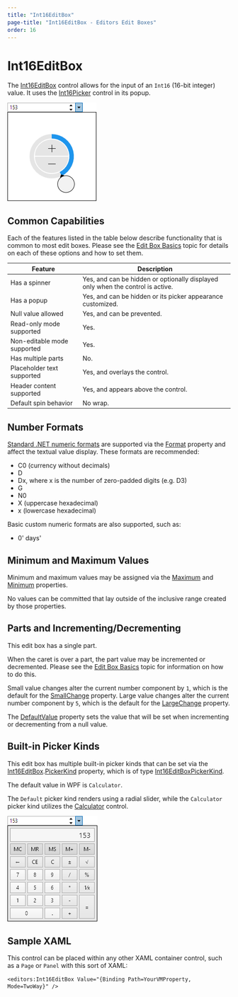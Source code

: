 ```yaml
---
title: "Int16EditBox"
page-title: "Int16EditBox - Editors Edit Boxes"
order: 16
---
```

# Int16EditBox

The [Int16EditBox](xref:ActiproSoftware.Windows.Controls.Editors.Int16EditBox) control allows for the input of an `Int16` (16-bit integer) value.  It uses the [Int16Picker](../pickers/int16picker.md) control in its popup.

![Screenshot](../images/int32editbox-opened.png)

## Common Capabilities

Each of the features listed in the table below describe functionality that is common to most edit boxes.  Please see the [Edit Box Basics](parteditboxbase.md) topic for details on each of these options and how to set them.

| Feature | Description |
|-----|-----|
| Has a spinner | Yes, and can be hidden or optionally displayed only when the control is active. |
| Has a popup | Yes, and can be hidden or its picker appearance customized. |
| Null value allowed | Yes, and can be prevented. |
| Read-only mode supported | Yes. |
| Non-editable mode supported | Yes. |
| Has multiple parts | No. |
| Placeholder text supported | Yes, and overlays the control. |
| Header content supported | Yes, and appears above the control. |
| Default spin behavior | No wrap. |

## Number Formats

[Standard .NET numeric formats](https://docs.microsoft.com/en-us/dotnet/standard/base-types/standard-numeric-format-strings) are supported via the [Format](xref:ActiproSoftware.Windows.Controls.Editors.Int16EditBox.Format) property and affect the textual value display.  These formats are recommended:

- C0 (currency without decimals)
- D
- Dx, where x is the number of zero-padded digits (e.g. D3)
- G
- N0
- X (uppercase hexadecimal)
- x (lowercase hexadecimal)

Basic custom numeric formats are also supported, such as:

- 0' days'

## Minimum and Maximum Values

Minimum and maximum values may be assigned via the [Maximum](xref:ActiproSoftware.Windows.Controls.Editors.Int16EditBox.Maximum) and [Minimum](xref:ActiproSoftware.Windows.Controls.Editors.Int16EditBox.Minimum) properties.

No values can be committed that lay outside of the inclusive range created by those properties.

## Parts and Incrementing/Decrementing

This edit box has a single part.

When the caret is over a part, the part value may be incremented or decremented.  Please see the [Edit Box Basics](parteditboxbase.md) topic for information on how to do this.

Small value changes alter the current number component by `1`, which is the default for the [SmallChange](xref:ActiproSoftware.Windows.Controls.Editors.Int16EditBox.SmallChange) property.  Large value changes alter the current number component by `5`, which is the default for the [LargeChange](xref:ActiproSoftware.Windows.Controls.Editors.Int16EditBox.LargeChange) property.

The [DefaultValue](xref:ActiproSoftware.Windows.Controls.Editors.Int16EditBox.DefaultValue) property sets the value that will be set when incrementing or decrementing from a null value.

## Built-in Picker Kinds

This edit box has multiple built-in picker kinds that can be set via the [Int16EditBox](xref:ActiproSoftware.Windows.Controls.Editors.Int16EditBox).[PickerKind](xref:ActiproSoftware.Windows.Controls.Editors.Int16EditBox.PickerKind) property, which is of type [Int16EditBoxPickerKind](xref:ActiproSoftware.Windows.Controls.Editors.Int16EditBoxPickerKind).

The default value in WPF is `Calculator`.

The `Default` picker kind renders using a radial slider, while the `Calculator` picker kind utilizes the [Calculator](../other-controls/calculator.md) control.

![Screenshot](../images/int32editbox-opened-calculator.png)

## Sample XAML

This control can be placed within any other XAML container control, such as a `Page` or `Panel` with this sort of XAML:

```xaml
<editors:Int16EditBox Value="{Binding Path=YourVMProperty, Mode=TwoWay}" />
```
